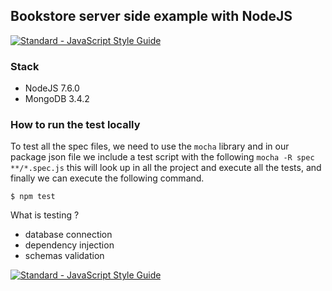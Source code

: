 ## Bookstore server side example with NodeJS

[![Standard - JavaScript Style Guide](https://img.shields.io/badge/code%20style-standard-brightgreen.svg)](http://standardjs.com/)

### Stack
- NodeJS 7.6.0
- MongoDB 3.4.2

### How to run the test locally
To test all the spec files, we need to use the `mocha` library and in our package json file we include a test
script with the following `mocha -R spec **/*.spec.js` this will look up in all the project and execute all the
tests, and finally we can execute the following command.

`$ npm test`

What is testing ?

- database connection
- dependency injection
- schemas validation

[![Standard - JavaScript Style Guide](https://cdn.rawgit.com/feross/standard/master/badge.svg)](https://github.com/feross/standard)
